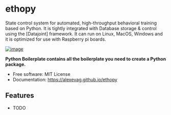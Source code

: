 # ethopy
State control system for automated, high-throughput behavioral training based on Python. 
It is tightly integrated with Database storage & control using the [Datajoint] framework. 
It can run on Linux, MacOS, Windows and it is optimized for use with Raspberry pi boards. 


[![image](https://img.shields.io/pypi/v/ethopy.svg)](https://pypi.python.org/pypi/ethopy)


**Python Boilerplate contains all the boilerplate you need to create a Python package.**


-   Free software: MIT License
-   Documentation: https://alexevag.github.io/ethopy
    

## Features

-   TODO
